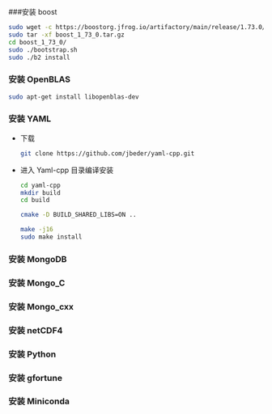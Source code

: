 













###安装 boost

```bash
sudo wget -c https://boostorg.jfrog.io/artifactory/main/release/1.73.0/source/boost_1_73_0.tar.gz
sudo tar -xf boost_1_73_0.tar.gz
cd boost_1_73_0/
sudo ./bootstrap.sh
sudo ./b2 install
```

### 安装 OpenBLAS

```bash
sudo apt-get install libopenblas-dev
```

### 安装 YAML

- 下载

  ```bash
  git clone https://github.com/jbeder/yaml-cpp.git
  ```

- 进入 Yaml-cpp 目录编译安装

  ```bash
  cd yaml-cpp
  mkdir build 
  cd build
  
  cmake -D BUILD_SHARED_LIBS=ON ..
  
  make -j16
  sudo make install
  ```

### 安装 MongoDB



### 安装 Mongo_C



### 安装 Mongo_cxx



### 安装 netCDF4



### 安装 Python



### 安装 gfortune















### 安装 Miniconda











